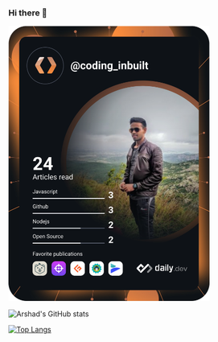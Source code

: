 ### Hi there 👋

<!--
**call8arshad/call8arshad** is a ✨ _special_ ✨ repository because its `README.md` (this file) appears on your GitHub profile.

Here are some ideas to get you started:

- 🔭 I’m currently working on ...
- 🌱 I’m currently learning ...
- 👯 I’m looking to collaborate on ...
- 🤔 I’m looking for help with ...
- 💬 Ask me about ...
- 📫 How to reach me: ...
- 😄 Pronouns: ...
- ⚡ Fun fact: ...
-->


<!-- <a href="https://app.daily.dev/arshadKhan"><img src="https://api.daily.dev/devcards/0acd2f08a94b4286a287c2afe57c5c0d.png?r=ftq" width="400" alt="Arshad's Dev Card"/></a> -->

<!-- <a href="https://app.daily.dev/coding_inbuilt"><img src="https://api.daily.dev/devcards/0acd2f08a94b4286a287c2afe57c5c0d.png?r=rmp" width="400" alt="Arshad's Dev Card"/></a> -->



<a href="https://app.daily.dev/coding_inbuilt"><img src="https://github.com/call8arshad/call8arshad/blob/main/devcard.svg" width="400" alt="Arshad's Dev Card"/></a>

<!-- use &hid= to hide
&hide=stars,commits,prs,issues,contribs
-->
![Arshad's GitHub stats](https://github-readme-stats.vercel.app/api?username=call8arshad&show_icons=true&theme=radical)

<!-- [![Readme Card](https://github-readme-stats.vercel.app/api/pin/?username=call8arshad&repo=github-readme-stats)](https://github.com/call8arshad/github-readme-stats&show_owner=true) -->

[![Top Langs](https://github-readme-stats.vercel.app/api/top-langs/?username=call8arshad&layout=compact)](https://github.com/call8arshad/github-readme-stats&theme=radical)

<!-- Enable belwo for alignment side by side -->
<!-- <a href="https://github.com/call8arshad/github-readme-stats">
  <img align="center" src="https://github-readme-stats.vercel.app/api/pin/?username=call8arshad&repo=github-readme-stats" />
</a>
<a href="https://github.com/call8arshad/convoychat">
  <img align="center" src="https://github-readme-stats.vercel.app/api/pin/?username=call8arshad&repo=convoychat" />
</a> -->
